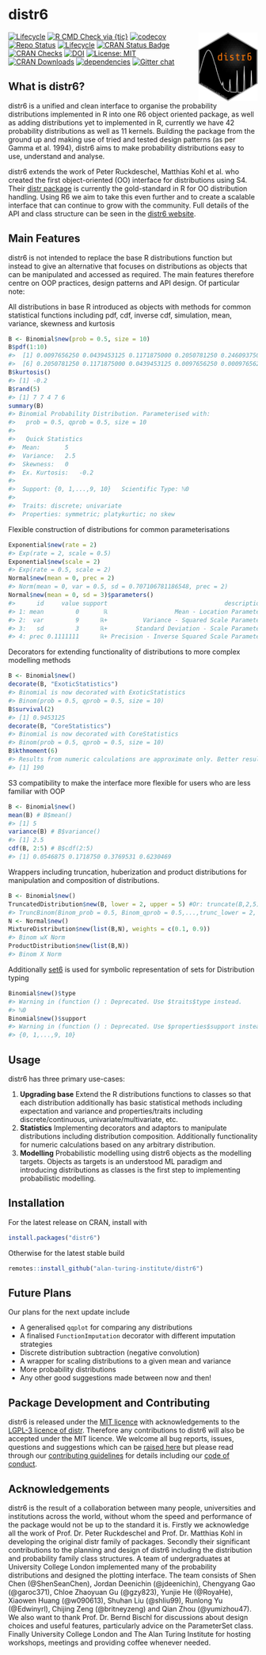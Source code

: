distr6
================

<img src="man/figures/logo.png" align="right" alt="" width="120" />

[![Lifecycle](https://img.shields.io/badge/lifecycle-stable-brightgreen.svg)](https://alan-turing-institute.github.io/distr6/articles/webs/api_lifecycle.html)
[![R CMD Check via
{tic}](https://github.com/alan-turing-institute/distr6/workflows/R%20CMD%20Check%20via%20%7Btic%7D/badge.svg)](https://github.com/alan-turing-institute/distr6/actions)
[![codecov](https://codecov.io/gh/alan-turing-institute/distr6/branch/master/graph/badge.svg)](https://codecov.io/gh/alan-turing-institute/distr6)
[![Repo
Status](https://www.repostatus.org/badges/latest/active.svg)](https://github.com/alan-turing-institute/distr6)
[![Lifecycle](https://img.shields.io/badge/lifecycle-stable-brightgreen.svg)](https://alan-turing-institute.github.io/distr6/articles/webs/api_lifecycle.html)
[![CRAN Status
Badge](https://www.r-pkg.org/badges/version-ago/distr6)](https://cran.r-project.org/package=distr6)
[![CRAN
Checks](https://cranchecks.info/badges/summary/distr6)](https://cran.r-project.org/web/checks/check_results_distr6.html)
[![DOI](https://zenodo.org/badge/177962537.svg)](https://zenodo.org/badge/latestdoi/177962537)
[![License:
MIT](https://img.shields.io/badge/License-MIT-yellow.svg)](https://opensource.org/licenses/MIT)
[![CRAN
Downloads](https://cranlogs.r-pkg.org/badges/grand-total/distr6)](https://cran.r-project.org/package=distr6)
[![dependencies](https://tinyverse.netlify.com/badge/distr6)](https://CRAN.R-project.org/package=distr6)
[![Gitter
chat](https://badges.gitter.im/xoopR/distr6.png)](https://gitter.im/xoopR/distr6)

## What is distr6?

distr6 is a unified and clean interface to organise the probability
distributions implemented in R into one R6 object oriented package, as
well as adding distributions yet to implemented in R, currently we have
42 probability distributions as well as 11 kernels. Building the package
from the ground up and making use of tried and tested design patterns
(as per Gamma et al. 1994), distr6 aims to make probability
distributions easy to use, understand and analyse.

distr6 extends the work of Peter Ruckdeschel, Matthias Kohl et al. who
created the first object-oriented (OO) interface for distributions using
S4. Their [distr package](http://distr.r-forge.r-project.org/) is
currently the gold-standard in R for OO distribution handling. Using R6
we aim to take this even further and to create a scalable interface that
can continue to grow with the community. Full details of the API and
class structure can be seen in the [distr6
website](https://alan-turing-institute.github.io/distr6/).

## Main Features

distr6 is not intended to replace the base R distributions function but
instead to give an alternative that focuses on distributions as objects
that can be manipulated and accessed as required. The main features
therefore centre on OOP practices, design patterns and API design. Of
particular note:

All distributions in base R introduced as objects with methods for
common statistical functions including pdf, cdf, inverse cdf,
simulation, mean, variance, skewness and kurtosis

``` r
B <- Binomial$new(prob = 0.5, size = 10)
B$pdf(1:10)
#>  [1] 0.0097656250 0.0439453125 0.1171875000 0.2050781250 0.2460937500
#>  [6] 0.2050781250 0.1171875000 0.0439453125 0.0097656250 0.0009765625
B$kurtosis()
#> [1] -0.2
B$rand(5)
#> [1] 7 7 4 7 6
summary(B)
#> Binomial Probability Distribution. Parameterised with:
#>   prob = 0.5, qprob = 0.5, size = 10
#> 
#>   Quick Statistics 
#>  Mean:       5
#>  Variance:   2.5
#>  Skewness:   0
#>  Ex. Kurtosis:   -0.2
#> 
#>  Support: {0, 1,...,9, 10}   Scientific Type: ℕ0 
#> 
#>  Traits: discrete; univariate
#>  Properties: symmetric; platykurtic; no skew
```

Flexible construction of distributions for common parameterisations

``` r
Exponential$new(rate = 2)
#> Exp(rate = 2, scale = 0.5)
Exponential$new(scale = 2)
#> Exp(rate = 0.5, scale = 2)
Normal$new(mean = 0, prec = 2)
#> Norm(mean = 0, var = 0.5, sd = 0.707106781186548, prec = 2)
Normal$new(mean = 0, sd = 3)$parameters()
#>      id     value support                                 description
#> 1: mean         0       ℝ                   Mean - Location Parameter
#> 2:  var         9      ℝ+          Variance - Squared Scale Parameter
#> 3:   sd         3      ℝ+        Standard Deviation - Scale Parameter
#> 4: prec 0.1111111      ℝ+ Precision - Inverse Squared Scale Parameter
```

Decorators for extending functionality of distributions to more complex
modelling methods

``` r
B <- Binomial$new()
decorate(B, "ExoticStatistics")
#> Binomial is now decorated with ExoticStatistics
#> Binom(prob = 0.5, qprob = 0.5, size = 10)
B$survival(2)
#> [1] 0.9453125
decorate(B, "CoreStatistics")
#> Binomial is now decorated with CoreStatistics
#> Binom(prob = 0.5, qprob = 0.5, size = 10)
B$kthmoment(6)
#> Results from numeric calculations are approximate only. Better results may be available.
#> [1] 190
```

S3 compatibility to make the interface more flexible for users who are
less familiar with OOP

``` r
B <- Binomial$new()
mean(B) # B$mean()
#> [1] 5
variance(B) # B$variance()
#> [1] 2.5
cdf(B, 2:5) # B$cdf(2:5)
#> [1] 0.0546875 0.1718750 0.3769531 0.6230469
```

Wrappers including truncation, huberization and product distributions
for manipulation and composition of distributions.

``` r
B <- Binomial$new()
TruncatedDistribution$new(B, lower = 2, upper = 5) #Or: truncate(B,2,5)
#> TruncBinom(Binom_prob = 0.5, Binom_qprob = 0.5,...,trunc_lower = 2, trunc_upper = 5)
N <- Normal$new()
MixtureDistribution$new(list(B,N), weights = c(0.1, 0.9))
#> Binom wX Norm
ProductDistribution$new(list(B,N))
#> Binom X Norm
```

Additionally [set6](https://CRAN.R-project.org/package=set6) is used for
symbolic representation of sets for Distribution typing

``` r
Binomial$new()$type
#> Warning in (function () : Deprecated. Use $traits$type instead.
#> ℕ0
Binomial$new()$support
#> Warning in (function () : Deprecated. Use $properties$support instead.
#> {0, 1,...,9, 10}
```

## Usage

distr6 has three primary use-cases:

1.  **Upgrading base** Extend the R distributions functions to classes
    so that each distribution additionally has basic statistical methods
    including expectation and variance and properties/traits including
    discrete/continuous, univariate/multivariate, etc.
2.  **Statistics** Implementing decorators and adaptors to manipulate
    distributions including distribution composition. Additionally
    functionality for numeric calculations based on any arbitrary
    distribution.
3.  **Modelling** Probabilistic modelling using distr6 objects as the
    modelling targets. Objects as targets is an understood ML paradigm
    and introducing distributions as classes is the first step to
    implementing probabilistic modelling.

## Installation

For the latest release on CRAN, install with

``` r
install.packages("distr6")
```

Otherwise for the latest stable build

``` r
remotes::install_github("alan-turing-institute/distr6")
```

## Future Plans

Our plans for the next update include

  - A generalised `qqplot` for comparing any distributions
  - A finalised `FunctionImputation` decorator with different imputation
    strategies
  - Discrete distribution subtraction (negative convolution)
  - A wrapper for scaling distributions to a given mean and variance
  - More probability distributions
  - Any other good suggestions made between now and then\!

## Package Development and Contributing

distr6 is released under the [MIT
licence](https://opensource.org/licenses/MIT) with acknowledgements to
the [LGPL-3 licence of
distr](https://github.com/alan-turing-institute/distr6/blob/master/Licensing).
Therefore any contributions to distr6 will also be accepted under the
MIT licence. We welcome all bug reports, issues, questions and
suggestions which can be [raised
here](https://github.com/alan-turing-institute/distr6/issues) but please
read through our [contributing
guidelines](https://github.com/alan-turing-institute/distr6/blob/master/CONTRIBUTING.md)
for details including our [code of
conduct](https://github.com/alan-turing-institute/distr6/blob/master/CODE_OF_CONDUCT.md).

## Acknowledgements

distr6 is the result of a collaboration between many people,
universities and institutions across the world, without whom the speed
and performance of the package would not be up to the standard it is.
Firstly we acknowledge all the work of Prof. Dr. Peter Ruckdeschel and
Prof. Dr. Matthias Kohl in developing the original distr family of
packages. Secondly their significant contributions to the planning and
design of distr6 including the distribution and probability family class
structures. A team of undergraduates at University College London
implemented many of the probability distributions and designed the
plotting interface. The team consists of Shen Chen (@ShenSeanChen),
Jordan Deenichin (@jdeenichin), Chengyang Gao (@garoc371), Chloe
Zhaoyuan Gu (@gzy823), Yunjie He (@RoyaHe), Xiaowen Huang (@w090613),
Shuhan Liu (@shliu99), Runlong Yu (@Edwinyrl), Chijing Zeng
(@britneyzeng) and Qian Zhou (@yumizhou47). We also want to thank
Prof. Dr. Bernd Bischl for discussions about design choices and useful
features, particularly advice on the ParameterSet class. Finally
University College London and The Alan Turing Institute for hosting
workshops, meetings and providing coffee whenever needed.
